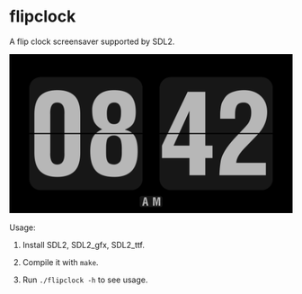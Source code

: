 # flipclock

A flip clock screensaver supported by SDL2.

![screenshot.png](screenshot.png)

Usage:

1. Install SDL2, SDL2_gfx, SDL2_ttf.

2. Compile it with `make`.

3. Run `./flipclock -h` to see usage.
